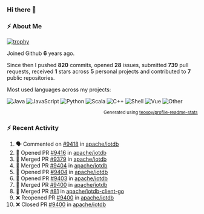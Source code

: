 ### Hi there 👋

### :zap: About Me

[![trophy](https://github-profile-trophy.vercel.app/?username=HTHou&theme=onedark)](https://github.com/ryo-ma/github-profile-trophy)
   
Joined Github **6** years ago.

Since then I pushed **820** commits, opened **28** issues, submitted **739** pull requests, received **1** stars across **5** personal projects and contributed to **7** public repositories.

Most used languages across my projects:

![Java](https://img.shields.io/static/v1?style=flat-square&label=%E2%A0%80&color=555&labelColor=%23b07219&message=Java%EF%B8%B194.4%25)
![JavaScript](https://img.shields.io/static/v1?style=flat-square&label=%E2%A0%80&color=555&labelColor=%23f1e05a&message=JavaScript%EF%B8%B11.4%25)
![Python](https://img.shields.io/static/v1?style=flat-square&label=%E2%A0%80&color=555&labelColor=%233572A5&message=Python%EF%B8%B10.7%25)
![Scala](https://img.shields.io/static/v1?style=flat-square&label=%E2%A0%80&color=555&labelColor=%23c22d40&message=Scala%EF%B8%B10.6%25)
![C++](https://img.shields.io/static/v1?style=flat-square&label=%E2%A0%80&color=555&labelColor=%23f34b7d&message=C%2B%2B%EF%B8%B10.6%25)
![Shell](https://img.shields.io/static/v1?style=flat-square&label=%E2%A0%80&color=555&labelColor=%2389e051&message=Shell%EF%B8%B10.4%25)
![Vue](https://img.shields.io/static/v1?style=flat-square&label=%E2%A0%80&color=555&labelColor=%2341b883&message=Vue%EF%B8%B10.3%25)
![Other](https://img.shields.io/static/v1?style=flat-square&label=%E2%A0%80&color=555&labelColor=%23ededed&message=Other%EF%B8%B11.2%25)

<p align="right"><sub>Generated using <a href="https://github.com/marketplace/actions/profile-readme-stats">teoxoy/profile-readme-stats</a></sub></p>


<!--![](https://github.com/HTHou/HTHou/blob/output/github-contribution-grid-snake.svg)-->

<!--![Haonan Hou's github stats](https://github-readme-stats.vercel.app/api?username=HTHou&count_private=true&show_icons=true&theme=onedark)-->

<!--![Haonan Hou's wakatime stats](https://github-readme-stats.vercel.app/api/wakatime?username=HTHou&layout=compact&theme=onedark)-->

<!--![Top Langs](https://github-readme-stats.vercel.app/api/top-langs/?username=HTHou&theme=onedark&layout=compact)-->

### :zap: Recent Activity
<!--START_SECTION:activity-->
1. 🗣 Commented on [#9418](https://github.com/apache/iotdb/issues/9418) in [apache/iotdb](https://github.com/apache/iotdb)
2. 💪 Opened PR [#9416](https://github.com/apache/iotdb/pull/9416) in [apache/iotdb](https://github.com/apache/iotdb)
3. 🎉 Merged PR [#9379](https://github.com/apache/iotdb/pull/9379) in [apache/iotdb](https://github.com/apache/iotdb)
4. 🎉 Merged PR [#9404](https://github.com/apache/iotdb/pull/9404) in [apache/iotdb](https://github.com/apache/iotdb)
5. 💪 Opened PR [#9404](https://github.com/apache/iotdb/pull/9404) in [apache/iotdb](https://github.com/apache/iotdb)
6. 💪 Opened PR [#9403](https://github.com/apache/iotdb/pull/9403) in [apache/iotdb](https://github.com/apache/iotdb)
7. 🎉 Merged PR [#9400](https://github.com/apache/iotdb/pull/9400) in [apache/iotdb](https://github.com/apache/iotdb)
8. 🎉 Merged PR [#81](https://github.com/apache/iotdb-client-go/pull/81) in [apache/iotdb-client-go](https://github.com/apache/iotdb-client-go)
9. ❌ Reopened PR [#9400](https://github.com/apache/iotdb/pull/9400) in [apache/iotdb](https://github.com/apache/iotdb)
10. ❌ Closed PR [#9400](https://github.com/apache/iotdb/pull/9400) in [apache/iotdb](https://github.com/apache/iotdb)
<!--END_SECTION:activity-->

<!--
**HTHou/HTHou** is a ✨ _special_ ✨ repository because its `README.md` (this file) appears on your GitHub profile.

Here are some ideas to get you started:

- 🔭 I’m currently working on ...
- 🌱 I’m currently learning ...
- 👯 I’m looking to collaborate on ...
- 🤔 I’m looking for help with ...
- 💬 Ask me about ...
- 📫 How to reach me: ...
- 😄 Pronouns: ...
- ⚡ Fun fact: ...
-->

